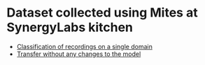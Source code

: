 Dataset collected using Mites at SynergyLabs kitchen
====================================================

* [Classification of recordings on a single domain](without_transfer.md)
* [Transfer without any changes to the model](basic_transfer.md)
